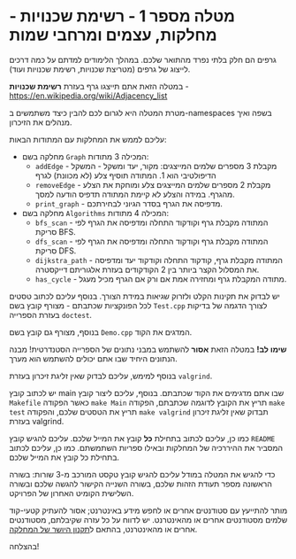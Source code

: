 #  מטלה מספר 1 - רשימת שכנויות - מחלקות, עצמים ומרחבי שמות

גרפים הם חלק בלתי נפרד מהתואר שלכם. במהלך הלימודים למדתם על כמה דרכים לייצוג של גרפים (מטריצת שכנויות, רשימת שכנויות ועוד).

במטלה הזאת אתם תייצגו גרף בעזרת **רשימת שכנויות** - https://en.wikipedia.org/wiki/Adjacency_list 

מטרת המטלה היא לגרום לכם להבין כיצד משתמשים ב-namespaces בשפה ואיך מנהלים את הזיכרון.

עליכם לממש את המחלקות עם המתודות הבאות:

* מחלקה בשם ``Graph`` המכילה 3 מתודות:
    - ``addEdge`` - מקבלת 3 מספרים שלמים המייצגים: מקור, יעד ומשקל - המשקל הדיפולטיבי הוא 1. המתודה תוסיף צלע (לא מכוונת) לגרף
    - ``removeEdge`` - מקבלת 2 מספרים שלמים המייצגים צלע ומוחקת את הצלע מהגרף. במידה והצלע לא קיימת המתודה תדפיס הודעה למסך.
    - ``print_graph`` - מדפיסה את הגרף בסדר הגיוני לבחירתכם.
* מחלקה בשם ``Algorithms`` המכילה 4 מתודות:
    - ``bfs_scan`` - המתודה מקבלת גרף וקודקוד התחלה ומדפיסה את הגרף לפי סריקת BFS.
    - ``dfs_scan`` - המתודה מקבלת גרף וקודקוד התחלה ומדפיסה את הגרף לפי סריקת DFS.
    - ``dijkstra_path`` - המתודה מקבלת גרף, קודקוד התחלה וקודקוד יעד ומדפיסה את המסלול הקצר ביותר בין 2 הקודקודים בעזרת אלגוריתם דייקסטרה.
    - ``has_cycle`` - מתודה המקבלת גרף ומחזירה אמת אם ורק אם הגרף מכיל מעגל.

יש לבדוק את תקינות הקלט ולזרוק שגיאות במידת הצורך. בנוסף עליכם לכתוב טסטים לכל הפונקציות שכתבתם - מצורף קובץ בשם ``Test.cpp`` לצורך
הדגמה של בדיקות בעזרת הספרייה ``doctest``.

בנוסף, מצורף גם קובץ בשם ``Demo.cpp`` המדגים את הקוד.

**שימו לב!** במטלה הזאת **אסור** להשתמש במבני נתונים של הספרייה הסטנדרטית! מבנה הנתונים היחיד שבו אתם יכולים להשתמש הוא מערך. 

בנוסף למימש, עליכם לבדוק שאין זליגת זיכרון בעזרת ``valgrind``.

יש לכתוב קובץ main שבו אתם מדגימים את הקוד שכתבתם. בנוסף, עליכם ליצור קובץ ``Makefile`` כאשר הפקודה ``make Main`` 
תריץ את הקובץ לדוגמה שכתבתם, הפקודה ``make test`` תריץ את הטסטים שלכם, והפקודה ``make valgrind`` תבדוק שאין זליגת זיכרון בעזרת valgrind.

כמו כן, עליכם לכתוב בתחילת **כל** קובץ את המייל שלכם. עליכם להגיש קובץ ``README`` המסביר את ההיררכיה של המחלקות ובאילו ספריות השתמשתם. כמו כן, עליכם לכתוב בתחילת כל קובץ את המייל שלכם.

כדי להגיש את המטלה במודל עליכם להגיש קובץ טקסט המורכב מ-3 שורות: בשורה הראשונה מספר תעודת הזהות שלכם, בשורה השנייה הקישור להגשה שלכם ובשורה השלישית הקומיט האחרון של הפרויקט.

מותר להתייעץ עם סטודנטים אחרים או לחפש מידע באינטרנט; אסור להעתיק קטעי-קוד שלמים מסטודנטים אחרים או מהאינטרנט.
יש לדווח על כל עזרה שקיבלתם, מסטודנטים אחרים או מהאינטרנט, בהתאם ל[תקנון היושר של המחלקה](https://www.ariel.ac.il/wp/cs/wp-content/uploads/sites/88/2020/08/Guidelines-for-Academic-Integrity.pdf).

בהצלחה!